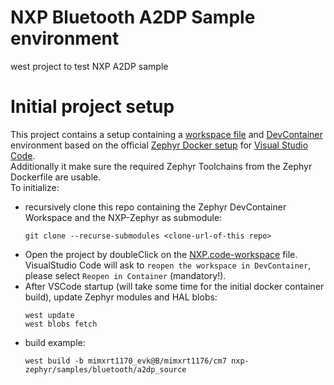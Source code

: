 # NXP Bluetooth A2DP Sample environment

west project to test NXP A2DP sample

# Initial project setup

This project contains a setup containing a [workspace file](https://code.visualstudio.com/docs/editor/workspaces) and [DevContainer](https://code.visualstudio.com/docs/devcontainers/containers) environment based on the official [Zephyr Docker setup](https://github.com/zephyrproject-rtos/docker-image) for [Visual Studio Code](https://code.visualstudio.com). \
Additionally it make sure the required Zephyr Toolchains from the Zephyr Dockerfile are usable. \
To initialize:
- recursively clone this repo containing the Zephyr DevContainer Workspace and the NXP-Zephyr as submodule:
  ```
  git clone --recurse-submodules <clone-url-of-this repo>
  ```
- Open the project by doubleClick on the [NXP.code-workspace](NXP.code-workspace) file. \
  VisualStudio Code will ask to `reopen the workspace in DevContainer`, please select `Reopen in Container` (mandatory!).
- After VSCode startup (will take some time for the initial docker container build), update Zephyr modules and HAL blobs:
  ```
  west update
  west blobs fetch
  ```
- build example:
  ```
  west build -b mimxrt1170_evk@B/mimxrt1176/cm7 nxp-zephyr/samples/bluetooth/a2dp_source
  ```
